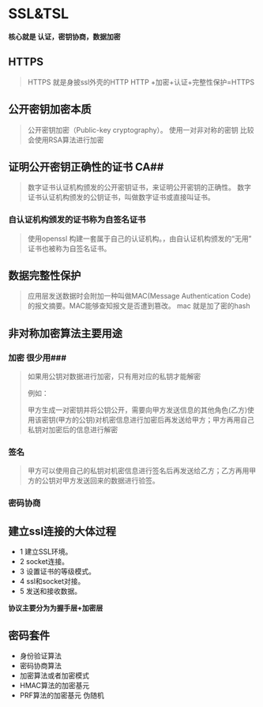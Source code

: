 # SSL&TSL #

**核心就是 认证，密钥协商，数据加密**
## HTTPS ## 

> HTTPS 就是身披ssl外壳的HTTP
> HTTP +加密+认证+完整性保护=HTTPS

## 公开密钥加密本质 ##
> 公开密钥加密（Public-key cryptography）。
> 使用一对非对称的密钥
> 比较会使用RSA算法进行加密

## 证明公开密钥正确性的证书  CA##

> 数字证书认证机构颁发的公开密钥证书，来证明公开密钥的正确性。
> 数字证书认证机构颁发的公钥证书，叫做数字证书或直接叫证书。

### 自认证机构颁发的证书称为自签名证书 ###

> 使用openssl 构建一套属于自己的认证机构。，由自认证机构颁发的“无用”
> 证书也被称为自签名证书。

## 数据完整性保护 ##
> 应用层发送数据时会附加一种叫做MAC(Message Authentication Code)的报文摘要。MAC能够查知报文是否遭到篡改。
> mac 就是加了密的hash


## 非对称加密算法主要用途 ##

### 加密 很少用###
> 如果用公钥对数据进行加密，只有用对应的私钥才能解密
> 
> 例如：
> 
> 甲方生成一对密钥并将公钥公开，需要向甲方发送信息的其他角色(乙方)使用该密钥(甲方的公钥)对机密信息进行加密后再发送给甲方；甲方再用自己私钥对加密后的信息进行解密

### 签名 ###

> 甲方可以使用自己的私钥对机密信息进行签名后再发送给乙方；乙方再用甲方的公钥对甲方发送回来的数据进行验签。

### 密码协商 ###


## 建立ssl连接的大体过程 ##
- 1 建立SSL环境。
- 2 socket连接。
- 3 设置证书的等级模式。
- 4 ssl和socket对接。
- 5 发送和接收数据。

**协议主要分为为握手层+加密层**

## 密码套件 ##

- 身份验证算法
- 密码协商算法
- 加密算法或者加密模式
- HMAC算法的加密基元
- PRF算法的加密基元 伪随机


